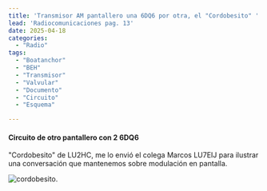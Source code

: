 ```yaml
---
title: 'Transmisor AM pantallero una 6DQ6 por otra, el "Cordobesito" '
lead: 'Radiocomunicaciones pag. 13'
date: 2025-04-18
categories:
  - "Radio"
tags:
  - "Boatanchor"
  - "BEH"
  - "Transmisor"
  - "Valvular"
  - "Documento"
  - "Circuito"
  - "Esquema"

---
```


#### Circuito de otro pantallero con 2 6DQ6

"Cordobesito" de LU2HC, me lo envió el colega Marcos LU7EIJ para ilustrar una
conversación que mantenemos sobre modulación en pantalla.

![cordobesito.](/post-images/2025/cordobesito.jpeg "tx circuito")


